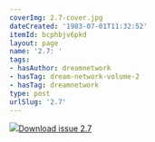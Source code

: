 ```yaml
---
coverImg: 2.7-cover.jpg
dateCreated: '1983-07-01T11:32:52'
itemId: bcphbjv6pkd
layout: page
name: '2.7: '
tags:
- hasAuthor: dreamnetwork
- hasTag: dream-network-volume-2
- hasTag: dreamnetwork
type: post
urlSlug: '2.7'
---
```

<img class="card-journal-img" src="../images/2.7-rect.jpg"/><a href="../files/pdfs/Volume_2/2.7-Dream-Craft-Volume-2-No-7.pdf" download="">Download issue 2.7</a>